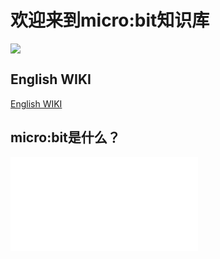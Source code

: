 # 欢迎来到micro:bit知识库

![](https://i.imgur.com/LTOqQvh.jpg)

## English WIKI
[English WIKI](https://www.elecfreaks.com/learn-en/)

## micro:bit是什么？

<iframe src="//player.bilibili.com/player.html?aid=29828301&cid=51931009&page=1" scrolling="no" border="0" frameborder="no" framespacing="0" allowfullscreen="true"> </iframe>
